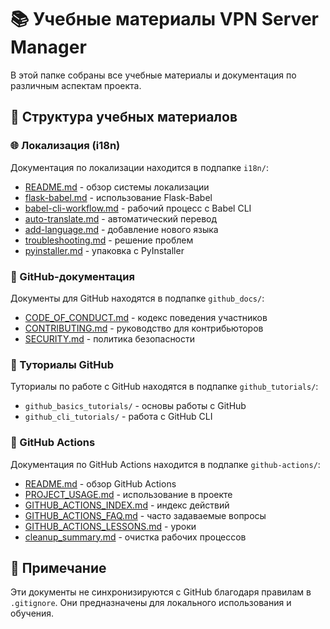# 📚 Учебные материалы VPN Server Manager

В этой папке собраны все учебные материалы и документация по различным аспектам проекта.

## 📁 Структура учебных материалов

### 🌐 Локализация (i18n)
Документация по локализации находится в подпапке `i18n/`:
- [README.md](i18n/README.md) - обзор системы локализации
- [flask-babel.md](i18n/flask-babel.md) - использование Flask-Babel
- [babel-cli-workflow.md](i18n/babel-cli-workflow.md) - рабочий процесс с Babel CLI
- [auto-translate.md](i18n/auto-translate.md) - автоматический перевод
- [add-language.md](i18n/add-language.md) - добавление нового языка
- [troubleshooting.md](i18n/troubleshooting.md) - решение проблем
- [pyinstaller.md](i18n/pyinstaller.md) - упаковка с PyInstaller

### 📝 GitHub-документация
Документы для GitHub находятся в подпапке `github_docs/`:
- [CODE_OF_CONDUCT.md](github_docs/CODE_OF_CONDUCT.md) - кодекс поведения участников
- [CONTRIBUTING.md](github_docs/CONTRIBUTING.md) - руководство для контрибьюторов
- [SECURITY.md](github_docs/SECURITY.md) - политика безопасности

### 📘 Туториалы GitHub
Туториалы по работе с GitHub находятся в подпапке `github_tutorials/`:
- `github_basics_tutorials/` - основы работы с GitHub
- `github_cli_tutorials/` - работа с GitHub CLI

### 🔄 GitHub Actions
Документация по GitHub Actions находится в подпапке `github-actions/`:
- [README.md](github-actions/README.md) - обзор GitHub Actions
- [PROJECT_USAGE.md](github-actions/PROJECT_USAGE.md) - использование в проекте
- [GITHUB_ACTIONS_INDEX.md](github-actions/GITHUB_ACTIONS_INDEX.md) - индекс действий
- [GITHUB_ACTIONS_FAQ.md](github-actions/GITHUB_ACTIONS_FAQ.md) - часто задаваемые вопросы
- [GITHUB_ACTIONS_LESSONS.md](github-actions/GITHUB_ACTIONS_LESSONS.md) - уроки
- [cleanup_summary.md](github-actions/cleanup_summary.md) - очистка рабочих процессов

## 📌 Примечание

Эти документы не синхронизируются с GitHub благодаря правилам в `.gitignore`. Они предназначены для локального использования и обучения.
